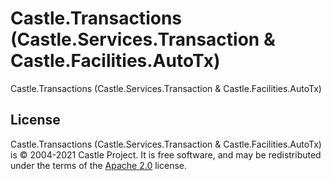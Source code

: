 # Castle.Transactions (Castle.Services.Transaction &amp; Castle.Facilities.AutoTx)

Castle.Transactions (Castle.Services.Transaction &amp; Castle.Facilities.AutoTx)

## License

Castle.Transactions (Castle.Services.Transaction &amp; Castle.Facilities.AutoTx) is &copy; 2004-2021 Castle Project. It is free software, and may be redistributed under the terms of the [Apache 2.0](http://opensource.org/licenses/Apache-2.0) license.
